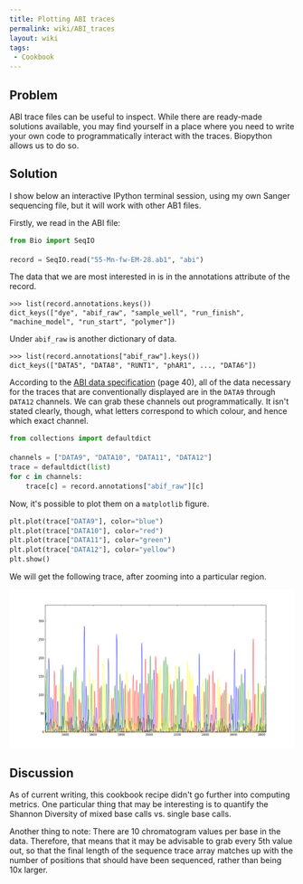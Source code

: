```yaml
---
title: Plotting ABI traces
permalink: wiki/ABI_traces
layout: wiki
tags:
 - Cookbook
---
```


Problem
-------

ABI trace files can be useful to inspect. While there are ready-made solutions available, you may find yourself in a place where you need to write your own code to programmatically interact with the traces. Biopython allows us to do so.

Solution
--------

I show below an interactive IPython terminal session, using my own Sanger sequencing file, but it will work with other AB1 files.

Firstly, we read in the ABI file:

``` python
from Bio import SeqIO

record = SeqIO.read("55-Mn-fw-EM-28.ab1", "abi")
```

The data that we are most interested in is in the annotations attribute of the record.

``` pycon
>>> list(record.annotations.keys())
dict_keys(["dye", "abif_raw", "sample_well", "run_finish", "machine_model", "run_start", "polymer"])
```

Under `abif_raw` is another dictionary of data.

``` pycon
>>> list(record.annotations["abif_raw"].keys())
dict_keys(["DATA5", "DATA8", "RUNT1", "phAR1", ..., "DATA6"])
```

According to the [ABI data specification](http://www.appliedbiosystem.com/support/software_community/ABIF_File_Format.pdf) (page 40), all of the data necessary for the traces that are conventionally displayed are in the `DATA9` through `DATA12` channels. We can grab these channels out programmatically. It isn't stated clearly, though, what letters correspond to which colour, and hence which exact channel.

``` python
from collections import defaultdict

channels = ["DATA9", "DATA10", "DATA11", "DATA12"]
trace = defaultdict(list)
for c in channels:
    trace[c] = record.annotations["abif_raw"][c]
```

Now, it's possible to plot them on a `matplotlib` figure.

``` python
plt.plot(trace["DATA9"], color="blue")
plt.plot(trace["DATA10"], color="red")
plt.plot(trace["DATA11"], color="green")
plt.plot(trace["DATA12"], color="yellow")
plt.show()
```

We will get the following trace, after zooming into a particular region.

![ABI trace](./ABI_trace_homemade.png)

Discussion
----------
As of current writing, this cookbook recipe didn't go further into computing metrics. One particular thing that may be interesting is to quantify the Shannon Diversity of mixed base calls vs. single base calls.

Another thing to note: There are 10 chromatogram values per base in the data. Therefore, that means that it may be advisable to grab every 5th value out, so that the final length of the sequence trace array matches up with the number of positions that should have been sequenced, rather than being 10x larger.
